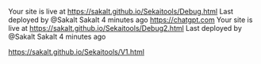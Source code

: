Your site is live at https://sakalt.github.io/Sekaitools/Debug.html
Last deployed by @Sakalt Sakalt 4 minutes ago
https://chatgpt.com
Your site is live at https://sakalt.github.io/Sekaitools/Debug2.html
Last deployed by @Sakalt Sakalt 4 minutes ago

https://sakalt.github.io/Sekaitools/V1.html
